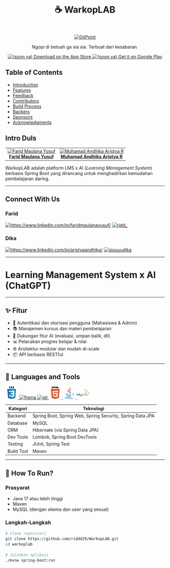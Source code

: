 <h1 align="center"> ☕ WarkopLAB </h1> <br>
<p align="center">
  <a href="https://gitpoint.co/">
    <img alt="GitPoint" title="GitPoint" src="http://i.imgur.com/VShxJHs.png" width="450">
  </a>
</p>

<p align="center">
  Ngopi di betuah ga sia sia. Terbuat dari kesabaran.
</p>

<p align="center">
  <a href="">
    <img alt="(soon ya) Download on the App Store" title="App Store" src="http://i.imgur.com/0n2zqHD.png" width="140">
  </a>
  <a href="">
    <img alt="(soon ya) Get it on Google Play" title="Google Play" src="http://i.imgur.com/mtGRPuM.png" width="140">
  </a>
</p>

## Table of Contents

- [Introduction](#Intro_Duls)
- [Features](#features)
- [Feedback](#feedback)
- [Contributors](#contributors)
- [Build Process](#build-process)
- [Backers](#backers-)
- [Sponsors](#sponsors-)
- [Acknowledgments](#acknowledgments)

## Intro Duls

<table align="center" border="0">
  <tr>
    <td align="center">
      <a href="https://github.com/riddd29">
        <img src="https://avatars.githubusercontent.com/u/151590619?v=4" width="240" alt="Farid Maulana Yusuf">
        <br>
        <strong>Farid Maulana Yusuf</strong>
      </a>
    </td>
    <td align="center">
      <a href="https://github.com/Andhika-Rey">
        <img src="https://avatars.githubusercontent.com/u/212610633?v=4" width="240" alt="Muhamad Andhika Aristya R">
        <br>
        <strong>Muhamad Andhika Aristya R</strong>
      </a>
    </td>
  </tr>
</table>


WarkopLAB adalah platform LMS x AI (_Learning Management System_) berbasis Spring Boot yang dirancang untuk menghadirkan kemudahan pembelajaran daring.

---


## Connect With Us
### Farid
<a href="https://linkedin.com/in/faridmaulanayusuf/" target="blank"><img align="center" src="https://raw.githubusercontent.com/rahuldkjain/github-profile-readme-generator/master/src/images/icons/Social/linked-in-alt.svg" alt="https://www.linkedin.com/in/faridmaulanayusuf/" height="30" width="40" /></a>
<a href="https://instagram.com/ridd_" target="blank"><img align="center" src="https://raw.githubusercontent.com/rahuldkjain/github-profile-readme-generator/master/src/images/icons/Social/instagram.svg" alt="ridd_" height="30" width="40" /></a>
### Dika
<a href="https://linkedin.com/in/aristyaandhika/" target="blank"><img align="center" src="https://raw.githubusercontent.com/rahuldkjain/github-profile-readme-generator/master/src/images/icons/Social/linked-in-alt.svg" alt="https://www.linkedin.com/in/aristyaandhika/" height="30" width="40" /></a>
<a href="https://instagram.com/siuuuudika" target="blank"><img align="center" src="https://raw.githubusercontent.com/rahuldkjain/github-profile-readme-generator/master/src/images/icons/Social/instagram.svg" alt="siuuuudika" height="30" width="40" /></a>

---

# Learning Management System x AI (ChatGPT)

---
## ✨ Fitur

- 🔐 Autentikasi dan otorisasi pengguna (Mahasiswa & Admin)
- 📚 Manajemen kursus dan materi pembelajaran
- 🧠 Dukungan fitur AI (evaluasi, umpan balik, dll)
- 📊 Pelacakan progres belajar & nilai
- ⚙️ Arsitektur modular dan mudah di-scale
- 📦 API berbasis RESTful

---

## 🧱 Languages and Tools
<p align="left"> <a href="https://www.w3schools.com/css/" target="_blank" rel="noreferrer"> <img src="https://raw.githubusercontent.com/devicons/devicon/master/icons/css3/css3-original-wordmark.svg" alt="css3" width="40" height="40"/> </a> <a href="https://www.figma.com/" target="_blank" rel="noreferrer"> <img src="https://www.vectorlogo.zone/logos/figma/figma-icon.svg" alt="figma" width="40" height="40"/> </a> <a href="https://git-scm.com/" target="_blank" rel="noreferrer"> <img src="https://www.vectorlogo.zone/logos/git-scm/git-scm-icon.svg" alt="git" width="40" height="40"/> </a> <a href="https://www.w3.org/html/" target="_blank" rel="noreferrer"> <img src="https://raw.githubusercontent.com/devicons/devicon/master/icons/html5/html5-original-wordmark.svg" alt="html5" width="40" height="40"/> </a> <a href="https://www.java.com" target="_blank" rel="noreferrer"> <img src="https://raw.githubusercontent.com/devicons/devicon/master/icons/java/java-original.svg" alt="java" width="40" height="40"/> </a> <a href="https://www.mysql.com/" target="_blank" rel="noreferrer"> <img src="https://raw.githubusercontent.com/devicons/devicon/master/icons/mysql/mysql-original-wordmark.svg" alt="mysql" width="40" height="40"/> </a> </p> 

| Kategori        | Teknologi                         |
|----------------|-----------------------------------|
| Backend         | Spring Boot, Spring Web, Spring Security, Spring Data JPA |
| Database        | MySQL                             | 
| ORM             | Hibernate (via Spring Data JPA)   |
| Dev Tools       | Lombok, Spring Boot DevTools      |
| Testing         | JUnit, Spring Test                |
| Build Tool      | Maven                             |

---

## 🚀 How To Run?

### Prasyarat
- Java 17 atau lebih tinggi
- Maven
- MySQL (dengan skema dan user yang sesuai)

### Langkah-Langkah

```bash
# Clone repositori
git clone https://github.com/riddd29/WarkopLAB.git
cd warkoplab

# Jalankan aplikasi
./mvnw spring-boot:run
